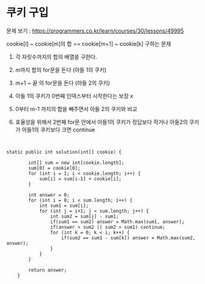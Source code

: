 # 쿠키 구입

문제 보기 : <https://programmers.co.kr/learn/courses/30/lessons/49995>

cookie[l] ~ cookie[m]의 합 == cookie[m+1] ~ cookie[k] 구하는 문제

1. 각 자릿수까지의 합의 배열을 구한다.

2. m까지 합의 for문을 돈다 (아들 1의 쿠키)

3. m+1 ~ 끝 의 for문을 돈다 (아들 2의 쿠키)

4. 아들 1의 쿠키가 0번째 인덱스부터 시작한다는 보장 x 

5. 0부터 m-1 까지의 합을 빼주면서 아들 2의 쿠키와 비교

6. 효율성을 위해서 2번째 for문 안에서 아들1의 쿠키가 정답보다 작거나 아들2의 쿠키가 아들1의 쿠키보다 크면 continue

<pre><code>

static public int solution(int[] cookie) {

        int[] sum = new int[cookie.length];
        sum[0] = cookie[0];
        for (int i = 1; i < cookie.length; i++) {
            sum[i] = sum[i-1] + cookie[i];
        }

        int answer = 0;
        for (int i = 0; i < sum.length; i++) {
            int sum1 = sum[i];
            for (int j = i+1; j < sum.length; j++) {
                int sum2 = sum[j] - sum1;
                if(sum1 == sum2) answer = Math.max(sum1, answer);
                if(answer > sum2 || sum2 > sum1) continue;
                for (int k = 0; k < i; k++) {
                    if(sum2 == sum1 - sum[k]) answer = Math.max(sum2, answer);
                }
            }
        }

        return answer;
    }

</code></pre>